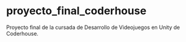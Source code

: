 # proyecto_final_coderhouse
Proyecto final de la cursada de Desarrollo de Videojuegos en Unity de Coderhouse.

